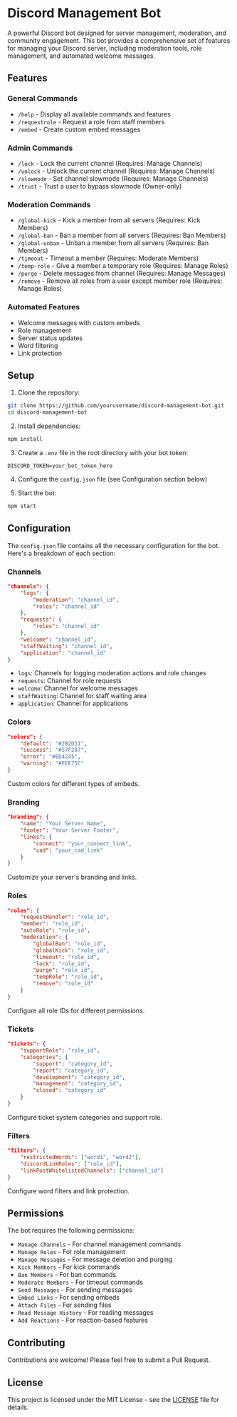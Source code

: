 # Discord Management Bot

A powerful Discord bot designed for server management, moderation, and community engagement. This bot provides a comprehensive set of features for managing your Discord server, including moderation tools, role management, and automated welcome messages.

## Features

### General Commands
- `/help` - Display all available commands and features
- `/requestrole` - Request a role from staff members
- `/embed` - Create custom embed messages

### Admin Commands
- `/lock` - Lock the current channel (Requires: Manage Channels)
- `/unlock` - Unlock the current channel (Requires: Manage Channels)
- `/slowmode` - Set channel slowmode (Requires: Manage Channels)
- `/trust` - Trust a user to bypass slowmode (Owner-only)

### Moderation Commands
- `/global-kick` - Kick a member from all servers (Requires: Kick Members)
- `/global-ban` - Ban a member from all servers (Requires: Ban Members)
- `/global-unban` - Unban a member from all servers (Requires: Ban Members)
- `/timeout` - Timeout a member (Requires: Moderate Members)
- `/temp-role` - Give a member a temporary role (Requires: Manage Roles)
- `/purge` - Delete messages from channel (Requires: Manage Messages)
- `/remove` - Remove all roles from a user except member role (Requires: Manage Roles)

### Automated Features
- Welcome messages with custom embeds
- Role management
- Server status updates
- Word filtering
- Link protection

## Setup

1. Clone the repository:
```bash
git clone https://github.com/yourusername/discord-management-bot.git
cd discord-management-bot
```

2. Install dependencies:
```bash
npm install
```

3. Create a `.env` file in the root directory with your bot token:
```
DISCORD_TOKEN=your_bot_token_here
```

4. Configure the `config.json` file (see Configuration section below)

5. Start the bot:
```bash
npm start
```

## Configuration

The `config.json` file contains all the necessary configuration for the bot. Here's a breakdown of each section:

### Channels
```json
"channels": {
    "logs": {
        "moderation": "channel_id",
        "roles": "channel_id"
    },
    "requests": {
        "roles": "channel_id"
    },
    "welcome": "channel_id",
    "staffWaiting": "channel_id",
    "application": "channel_id"
}
```
- `logs`: Channels for logging moderation actions and role changes
- `requests`: Channel for role requests
- `welcome`: Channel for welcome messages
- `staffWaiting`: Channel for staff waiting area
- `application`: Channel for applications

### Colors
```json
"colors": {
    "default": "#2B2D31",
    "success": "#57F287",
    "error": "#ED4245",
    "warning": "#FEE75C"
}
```
Custom colors for different types of embeds.

### Branding
```json
"branding": {
    "name": "Your Server Name",
    "footer": "Your Server Footer",
    "links": {
        "connect": "your_connect_link",
        "cad": "your_cad_link"
    }
}
```
Customize your server's branding and links.

### Roles
```json
"roles": {
    "requestHandler": "role_id",
    "member": "role_id",
    "autoRole": "role_id",
    "moderation": {
        "globalBan": "role_id",
        "globalKick": "role_id",
        "timeout": "role_id",
        "lock": "role_id",
        "purge": "role_id",
        "tempRole": "role_id",
        "remove": "role_id"
    }
}
```
Configure all role IDs for different permissions.

### Tickets
```json
"tickets": {
    "supportRole": "role_id",
    "categories": {
        "support": "category_id",
        "report": "category_id",
        "development": "category_id",
        "management": "category_id",
        "closed": "category_id"
    }
}
```
Configure ticket system categories and support role.

### Filters
```json
"filters": {
    "restrictedWords": ["word1", "word2"],
    "discordLinkRoles": ["role_id"],
    "linkPostWhitelistedChannels": ["channel_id"]
}
```
Configure word filters and link protection.

## Permissions

The bot requires the following permissions:
- `Manage Channels` - For channel management commands
- `Manage Roles` - For role management
- `Manage Messages` - For message deletion and purging
- `Kick Members` - For kick commands
- `Ban Members` - For ban commands
- `Moderate Members` - For timeout commands
- `Send Messages` - For sending messages
- `Embed Links` - For sending embeds
- `Attach Files` - For sending files
- `Read Message History` - For reading messages
- `Add Reactions` - For reaction-based features

## Contributing

Contributions are welcome! Please feel free to submit a Pull Request.

## License

This project is licensed under the MIT License - see the [LICENSE](LICENSE) file for details. 